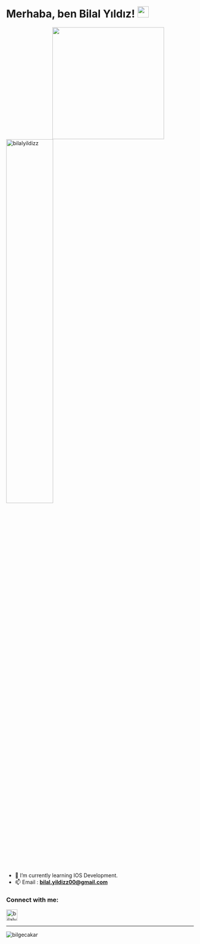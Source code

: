 <link rel="stylesheet" href="https://cdn.jsdelivr.net/npm/bootstrap@4.6.1/dist/css/bootstrap.min.css" integrity="sha384-zCbKRCUGaJDkqS1kPbPd7TveP5iyJE0EjAuZQTgFLD2ylzuqKfdKlfG/eSrtxUkn" crossorigin="anonymous">

# Merhaba, ben Bilal Yıldız!  <img src="https://raw.githubusercontent.com/MartinHeinz/MartinHeinz/master/wave.gif" width="30px">

 <img align='right' style="margin-right:80px" src="https://images.squarespace-cdn.com/content/v1/5c4e5b6131d4df315bb28528/1592471255405-E4019ITEHR89GU2L02IK/image-asset.gif?format=500w" width="300" height="300">   
 


<p>&nbsp;
 <img align="center" src="https://github-readme-stats.vercel.app/api?username=bilalyildizz&show_icons=true&bg_color=50,e96205,904e99&title_color=fff&text_color=fff&icon_color=f2f2f2&locale=en&count_private=true&hide=issues" alt="bilalyildizz" width="50%" /></p>



- 🌱 I’m currently learning IOS Development.
- 📫 Email :  **bilal.yildizz00@gmail.com**

<h3 align="left">Connect with me:</h3>
<p style="text-align:left">
<a href="www.linkedin.com/in/bilalyildizz" target="blank"><img align="center" src="https://velanovascular.com/wp-content/uploads/2020/06/LinkedIn.png" alt="bilalyıldız" height="30" width="30" /></a>
</p>

<hr></hr>

<p><img align="left" src="https://github-readme-stats.vercel.app/api/top-langs?username=bilalyildizz&show_icons=true&bg_color=50,e96205,904e99&title_color=fff&text_color=fff&icon_color=f2f2f2&locale=en&layout=compact&count-private=true" alt="bilgecakar" /></p>
